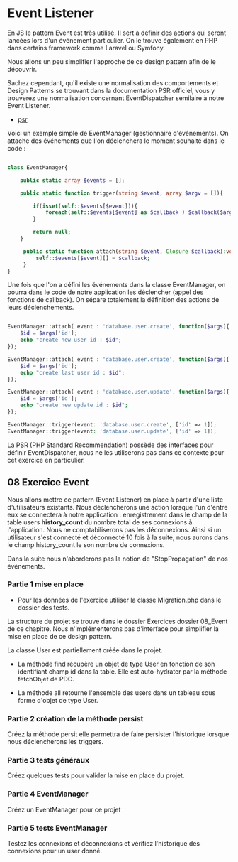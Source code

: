 # Event Listener

En JS le pattern Event est très utilisé. Il sert à définir des actions qui seront lancées lors d'un événement particulier. On le trouve également en PHP dans certains framework comme Laravel ou Symfony.

Nous allons un peu simplifier l'approche de ce design pattern afin de le découvrir. 

Sachez cependant, qu'il existe une normalisation des comportements et Design Patterns se trouvant dans la documentation PSR officiel, vous y trouverez une normalisation concernant EventDispatcher semilaire à notre Event Listener.

- [psr](https://www.php-fig.org/psr/)

Voici un exemple simple de EventManager (gestionnaire d'événements). On attache des événements que l'on déclenchera le moment souhaité dans le code :


```php

class EventManager{

    public static array $events = [];

    public static function trigger(string $event, array $argv = []){

        if(isset(self::$events[$event])){
            foreach(self::$events[$event] as $callback ) $callback($argv);
        }

        return null;
    }

     public static function attach(string $event, Closure $callback):void{
         self::$events[$event][] = $callback;
     }
}

```

Une fois que l'on a défini les événements dans la classe EventManager, on pourra dans le code de notre application les déclencher (appel des fonctions de callback). On sépare totalement la définition des actions de leurs déclenchements.


```php

EventManager::attach( event : 'database.user.create', function($args){
    $id = $args['id'];
    echo "create new user id : $id";
});

EventManager::attach( event : 'database.user.create', function($args){
    $id = $args['id'];
    echo "create last user id : $id";
});

EventManager::attach( event : 'database.user.update', function($args){
    $id = $args['id'];
    echo "create new update id : $id";
});

EventManager::trigger(event: 'database.user.create', ['id' => 1]);
EventManager::trigger(event: 'database.user.update', ['id' => 1]);
```

La PSR (PHP Standard Recommendation) possède des interfaces pour définir EventDispatcher, nous ne les utiliserons pas dans ce contexte pour cet exercice en particulier.

## 08 Exercice Event

Nous allons mettre ce pattern (Event Listener) en place à partir d'une liste d'utilisateurs existants. Nous déclencherons une action lorsque l'un d'entre eux se connectera à notre application : enregistrement dans le champ de la table users **history_count** du nombre total de ses connexions à l'application. Nous ne comptabiliserons pas les déconnexions. Ainsi si un utilisateur s'est connecté et déconnecté 10 fois à la suite, nous aurons dans le champ history_count le son nombre de connexions.

Dans la suite nous n'aborderons pas la notion de "StopPropagation" de nos événements.

### Partie 1 mise en place

- Pour les données de l'exercice utiliser la classe Migration.php dans le dossier des tests.

La structure du projet se trouve dans le dossier Exercices dossier 08_Event de ce chapitre. Nous n'implémenterons pas d'interface pour simplifier la mise en place de ce design pattern.

La classe User est partiellement créée dans le projet. 

- La méthode find récupère un objet de type User en fonction de son identifiant champ id dans la table. Elle est auto-hydrater par la méthode fetchObjet de PDO.

- La méthode all retourne l'ensemble des users dans un tableau sous forme d'objet de type User.

### Partie 2 création de la méthode persist

Créez la méthode persit elle permettra de faire persister l'historique lorsque nous déclencherons les triggers.

### Partie 3 tests généraux

Créez quelques tests pour valider la mise en place du projet.

### Partie 4 EventManager

Créez un EventManager pour ce projet

### Partie 5 tests EventManager

Testez les connexions et déconnexions et vérifiez l'historique des connexions pour un user donné.
